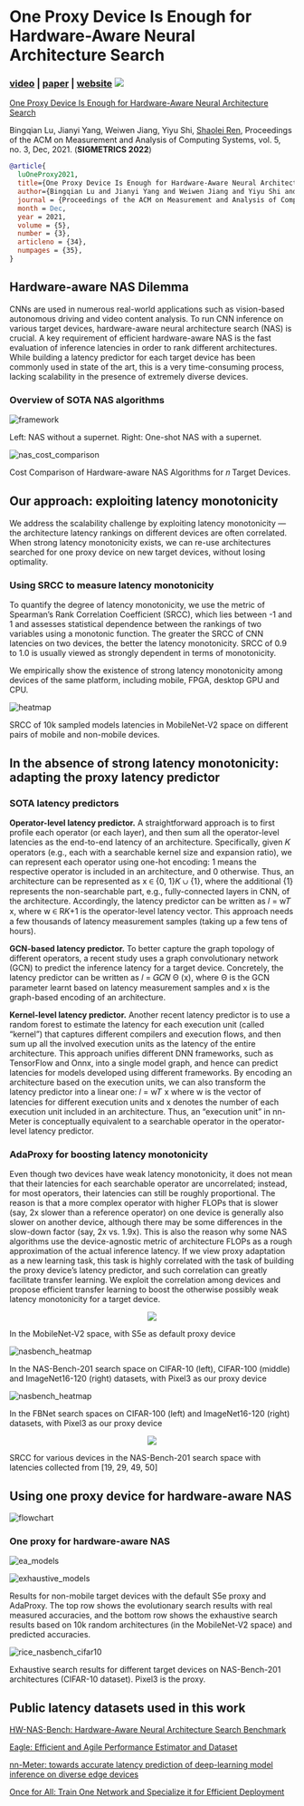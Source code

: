 # One Proxy Device Is Enough for Hardware-Aware Neural Architecture Search

### [video](https://youtu.be) | [paper](https://arxiv.org/abs/2111.01203) | [website](https://ren-research.github.io/OneProxy/) [![](https://colab.research.google.com/assets/colab-badge.svg)](https://colab.research.google.com/github/Ren-Research/OneProxy/blob/main/example.ipynb)

[One Proxy Device Is Enough for Hardware-Aware Neural Architecture Search](https://arxiv.org/abs/2111.01203)

Bingqian Lu, Jianyi Yang, Weiwen Jiang, Yiyu Shi, [Shaolei Ren](https://intra.ece.ucr.edu/~sren/), Proceedings of the ACM on Measurement and Analysis of Computing Systems, vol. 5, no. 3, Dec, 2021. (**SIGMETRICS 2022**)

```BibTex
@article{
  luOneProxy2021,
  title={One Proxy Device Is Enough for Hardware-Aware Neural Architecture Search},
  author={Bingqian Lu and Jianyi Yang and Weiwen Jiang and Yiyu Shi and Shaolei Ren},
  journal = {Proceedings of the ACM on Measurement and Analysis of Computing Systems}, 
  month = Dec,
  year = 2021,
  volume = {5}, 
  number = {3},
  articleno = {34}, 
  numpages = {35},
}
```

## Hardware-aware NAS Dilemma

CNNs are used in numerous real-world applications such as vision-based autonomous driving and video content analysis. To run CNN inference on various target devices, hardware-aware neural architecture search (NAS) is crucial. A key requirement of efficient hardware-aware NAS is the fast evaluation of inference latencies in order to rank different architectures. While building a latency predictor for each target device has been commonly used in state of the art, this is a very time-consuming process, lacking scalability in the presence of extremely diverse devices.


### Overview of SOTA NAS algorithms

![framework](./images/sota.jpg)

Left: NAS without a supernet. Right: One-shot NAS with a supernet.


![nas_cost_comparison](./images/nas_cost_comparison.jpg)

Cost Comparison of Hardware-aware NAS Algorithms for 𝑛 Target Devices.


## Our approach: exploiting latency monotonicity

We address the scalability challenge by exploiting latency monotonicity — the architecture latency rankings on different devices are often correlated. When strong latency monotonicity exists, we can re-use architectures searched for one proxy device on new target devices, without losing optimality.

### Using SRCC to measure latency monotonicity

To quantify the degree of latency monotonicity, we use the metric of Spearman’s Rank Correlation Coefficient (SRCC), which lies between -1 and 1 and assesses statistical dependence between the rankings of two variables using a monotonic function. The greater the SRCC of CNN latencies on two devices, the better the latency monotonicity. SRCC of 0.9 to 1.0 is usually viewed as strongly dependent in terms of monotonicity.

We empirically show the existence of strong latency monotonicity among devices of the same platform, including mobile, FPGA, desktop GPU and CPU.

![heatmap](./images/heatmap1.jpg)

SRCC of 10k sampled models latencies in MobileNet-V2 space on different pairs of mobile and non-mobile devices.


## In the absence of strong latency monotonicity: adapting the proxy latency predictor

### SOTA latency predictors

**Operator-level latency predictor.** A straightforward approach is to first profile each operator (or each layer), and then sum all the operator-level latencies as the end-to-end latency of an architecture. Specifically, given 𝐾 operators (e.g., each with a searchable kernel size and expansion ratio), we can represent each operator using one-hot encoding: 1 means the respective operator is included in an architecture, and 0 otherwise. Thus, an architecture can be represented as x ∈ {0, 1}𝐾 ∪ {1}, where the additional {1} represents the non-searchable part, e.g., fully-connected layers in CNN, of the architecture. Accordingly, the latency predictor can be written as 𝑙 = w𝑇 x, where w ∈ R𝐾+1 is the operator-level latency vector. This approach needs a few thousands of latency measurement samples (taking up a few tens of hours).


**GCN-based latency predictor.** To better capture the graph topology of different operators, a recent study uses a graph convolutionary network (GCN) to predict the inference latency for a target device. Concretely, the latency predictor can be written as 𝑙 = 𝐺𝐶𝑁 Θ (x), where Θ is the GCN parameter learnt based on latency measurement samples and x is the graph-based encoding of an architecture.


**Kernel-level latency predictor.** Another recent latency predictor is to use a random forest to estimate the latency for each execution unit (called “kernel”) that captures different compilers and execution flows, and then sum up all the involved execution units as the latency of the entire architecture. This approach unifies different DNN frameworks, such as TensorFlow and Onnx, into a single model graph, and hence can predict latencies for models developed using different frameworks. By encoding an architecture based on the execution units, we can also transform the latency predictor into a linear one: 𝑙 = w𝑇 x where w is the vector of latencies for different execution units and x denotes the number of each execution unit included in an architecture. Thus, an “execution unit” in nn-Meter is conceptually equivalent to a searchable operator in the operator-level latency predictor.


### AdaProxy for boosting latency monotonicity

Even though two devices have weak latency monotonicity, it does not mean that their latencies for each searchable operator are uncorrelated; instead, for most operators, their latencies can still be roughly proportional. The reason is that a more complex operator with higher FLOPs that is slower (say, 2x slower than a reference operator) on one device is generally also slower on another device, although there may be some differences in the slow-down factor (say, 2x vs. 1.9x). This is also the reason why some NAS algorithms use the device-agnostic metric of architecture FLOPs as a rough approximation of the actual inference latency. If we view proxy adaptation as a new learning task, this task is highly correlated with the task of building the proxy device’s latency predictor, and such correlation can greatly facilitate transfer learning. We exploit the correlation among devices and propose efficient transfer learning to boost the otherwise possibly weak latency monotonicity for a target device.

<p align="center">
  <img src="./images/heatmap_s5e_cross.jpg">
</p>

In the MobileNet-V2 space, with S5e as default proxy device


![nasbench_heatmap](./images/nasbench_heatmap.jpg)

In the NAS-Bench-201 search space on CIFAR-10 (left), CIFAR-100 (middle) and ImageNet16-120 (right) datasets, with Pixel3 as our proxy device


![nasbench_heatmap](./images/nasbench_heatmap.jpg)

In the FBNet search spaces on CIFAR-100 (left) and ImageNet16-120 (right) datasets, with Pixel3 as our proxy device


<p align="center">
  <img src="./images/heatmap_rice_eagle.jpg">
</p>

SRCC for various devices in the NAS-Bench-201 search space with latencies collected from [19, 29, 49, 50]


## Using one proxy device for hardware-aware NAS

![flowchart](./images/flowchart.jpg)


### One proxy for hardware-aware NAS

![ea_models](./images/ea_models.jpg)

![exhaustive_models](./images/exhaustive_models.jpg)

Results for non-mobile target devices with the default S5e proxy and AdaProxy. The top row shows the evolutionary search results with real measured accuracies, and the bottom row shows the exhaustive search results based on 10k random architectures (in the MobileNet-V2 space) and predicted accuracies.

![rice_nasbench_cifar10](./images/rice_nasbench_cifar10.jpg)

Exhaustive search results for different target devices on NAS-Bench-201 architectures (CIFAR-10 dataset). Pixel3 is the proxy.


## Public latency datasets used in this work

[HW-NAS-Bench: Hardware-Aware Neural Architecture Search Benchmark](https://github.com/RICE-EIC/HW-NAS-Bench)

[Eagle: Efficient and Agile Performance Estimator and Dataset](https://github.com/SamsungLabs/eagle)

[nn-Meter: towards accurate latency prediction of deep-learning model inference on diverse edge devices](https://github.com/microsoft/nn-Meter)

[Once for All: Train One Network and Specialize it for Efficient Deployment](https://github.com/mit-han-lab/once-for-all)
